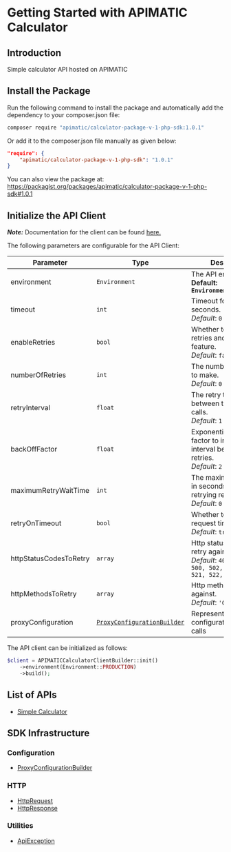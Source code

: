 
# Getting Started with APIMATIC Calculator

## Introduction

Simple calculator API hosted on APIMATIC

## Install the Package

Run the following command to install the package and automatically add the dependency to your composer.json file:

```bash
composer require "apimatic/calculator-package-v-1-php-sdk:1.0.1"
```

Or add it to the composer.json file manually as given below:

```json
"require": {
    "apimatic/calculator-package-v-1-php-sdk": "1.0.1"
}
```

You can also view the package at:
https://packagist.org/packages/apimatic/calculator-package-v-1-php-sdk#1.0.1

## Initialize the API Client

**_Note:_** Documentation for the client can be found [here.](https://www.github.com/MuHamza30/calculator-package-v-1-php-php-sdk/tree/1.0.1/doc/client.md)

The following parameters are configurable for the API Client:

| Parameter | Type | Description |
|  --- | --- | --- |
| environment | `Environment` | The API environment. <br> **Default: `Environment.PRODUCTION`** |
| timeout | `int` | Timeout for API calls in seconds.<br>*Default*: `0` |
| enableRetries | `bool` | Whether to enable retries and backoff feature.<br>*Default*: `false` |
| numberOfRetries | `int` | The number of retries to make.<br>*Default*: `0` |
| retryInterval | `float` | The retry time interval between the endpoint calls.<br>*Default*: `1` |
| backOffFactor | `float` | Exponential backoff factor to increase interval between retries.<br>*Default*: `2` |
| maximumRetryWaitTime | `int` | The maximum wait time in seconds for overall retrying requests.<br>*Default*: `0` |
| retryOnTimeout | `bool` | Whether to retry on request timeout.<br>*Default*: `true` |
| httpStatusCodesToRetry | `array` | Http status codes to retry against.<br>*Default*: `408, 413, 429, 500, 502, 503, 504, 521, 522, 524` |
| httpMethodsToRetry | `array` | Http methods to retry against.<br>*Default*: `'GET', 'PUT'` |
| proxyConfiguration | [`ProxyConfigurationBuilder`](https://www.github.com/MuHamza30/calculator-package-v-1-php-php-sdk/tree/1.0.1/doc/proxy-configuration-builder.md) | Represents the proxy configurations for API calls |

The API client can be initialized as follows:

```php
$client = APIMATICCalculatorClientBuilder::init()
    ->environment(Environment::PRODUCTION)
    ->build();
```

## List of APIs

* [Simple Calculator](https://www.github.com/MuHamza30/calculator-package-v-1-php-php-sdk/tree/1.0.1/doc/controllers/simple-calculator.md)

## SDK Infrastructure

### Configuration

* [ProxyConfigurationBuilder](https://www.github.com/MuHamza30/calculator-package-v-1-php-php-sdk/tree/1.0.1/doc/proxy-configuration-builder.md)

### HTTP

* [HttpRequest](https://www.github.com/MuHamza30/calculator-package-v-1-php-php-sdk/tree/1.0.1/doc/http-request.md)
* [HttpResponse](https://www.github.com/MuHamza30/calculator-package-v-1-php-php-sdk/tree/1.0.1/doc/http-response.md)

### Utilities

* [ApiException](https://www.github.com/MuHamza30/calculator-package-v-1-php-php-sdk/tree/1.0.1/doc/api-exception.md)

